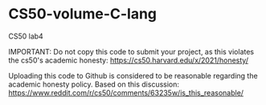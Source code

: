 # CS50-volume-C-lang
CS50 lab4

IMPORTANT: Do not copy this code to submit your project, as this violates the cs50's academic honesty: https://cs50.harvard.edu/x/2021/honesty/

Uploading this code to Github is considered to be reasonable regarding the academic honesty policy. Based on this discussion: https://www.reddit.com/r/cs50/comments/63235w/is_this_reasonable/
